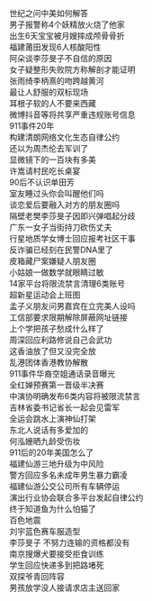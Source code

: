 世纪之问中美如何解答  
男子报警称4个妖精放火烧了他家  
出生6天宝宝被月嫂摔成颅骨骨折  
福建莆田发现6人核酸阳性  
阿朵谈李莎旻子不自信的原因  
女子疑整形失败院方称解剖才能证明  
张雨绮李柄熹的吻跨越黄河  
最让人舒服的双标现场  
耳根子软的人不要来西藏  
微博抖音等将共享严重违规账号信息  
911事件20年  
构建清朗网络文化生态自律公约  
还以为周杰伦去军训了  
显微镜下的一百块有多美  
许嵩请村民吃长桌宴  
90后不认识单田芳  
室友睡过头你会叫醒他们吗  
谈恋爱后要融入对方的朋友圈吗  
隔壁老樊李莎旻子因即兴弹唱起分歧  
广东一女子当街持刀砍伤丈夫  
行星地质学女博士回应报考社区干事  
反诈骗已经刻在民警DNA里了  
皮箱藏尸案嫌疑人朋友圈  
小姑娘一做数学就眼睛过敏  
14家平台将限流禁言清理6类账号  
超新星运动会上班图  
孟子义朋友问男嘉宾在立完美人设吗  
工信部要求限期解除屏蔽网址链接  
上个学把孩子愁成什么样了  
周深回应利路修说自己会武功  
这香油放了但又没完全放  
乱港团体香港教协解散  
911事件华裔空姐通话录音曝光  
全红婵预赛第一晋级半决赛  
中演协明确发布6类内容将被限流禁言  
吉林省委书记省长一起会见雷军  
全运会跳水上演神仙打架  
东北人说话有多爱加的  
何泓姗晒九龄受伤妆  
911后的20年美国怎么了  
福建仙游三地升级为中风险  
警方回应多名未成年男生暴力霸凌  
福建仙游公交公司所有车辆停运  
演出行业协会联合多平台发起自律公约  
终于知道鱼为什么怕猫了  
百色地震  
刘宇蓝色赛车服造型  
李莎旻子 不努力连输的资格都没有  
南京搜爆犬要接受拒食训练  
学生回应快递多到把路堵死  
双探爷青回阵容  
男孩放学没人接请求店主送回家  

